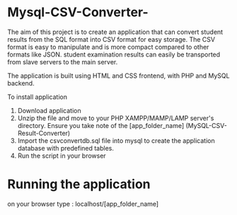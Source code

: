 # Mysql-CSV-Converter-
The aim of this project is to create an application that can convert student results from the SQL format
into CSV format for easy storage. The CSV format is easy to manipulate and is more compact compared to other
formats like JSON. student examination results can easily be transported from slave servers to the main server.

The application is built using HTML and CSS frontend, with PHP and MySQL backend.

To install application

1. Download application
2. Unzip the file and move to your PHP XAMPP/MAMP/LAMP server's directory. Ensure you take note of the [app_folder_name] (MySQL-CSV-Result-Converter)
4. Import the csvconvertdb.sql file into mysql to create the application database with predefined tables.
5. Run the script in your browser

# Running the application
on your browser type : localhost/[app_folder_name]


